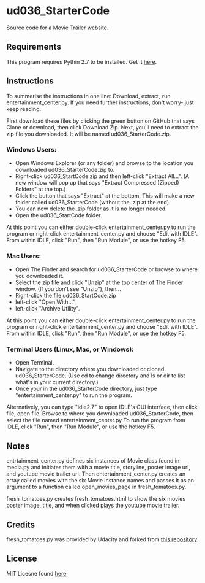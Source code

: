 # ud036_StarterCode
Source code for a Movie Trailer website.

## Requirements
This program requires Pythin 2.7 to be installed.
Get it [here](https://www.python.org/downloads/).

## Instructions
To summerise the instructions in one line:
Download, extract, run entertainment_center.py.
If you need further instructions, don't worry- just keep reading.

First download these files by clicking the green button on GitHub that says
Clone or download, then click Download Zip.
Next, you'll need to extract the zip file you downloaded. It will be named
ud036_StarterCode.zip.

### Windows Users:
- Open Windows Explorer (or any folder) and browse to the location you
downloaded ud036_StarterCode.zip to.
- Right-click ud036_StartCode.zip and then left-click "Extract All...".
(A new window will pop up that says "Extract Compressed (Zipped) Folders"
at the top.)
- Click the button that says "Extract" at the bottom.
This will make a new folder called ud036_StarterCode (without the .zip at
the end).
- You can now delete the .zip folder as it is no longer needed.
- Open the ud036_StartCode folder.

At this point you can either double-click entertainment_center.py to run the
program or right-click entertainment_center.py and choose "Edit with IDLE".
From within IDLE, click "Run", then "Run Module", or use the hotkey F5.
  
### Mac Users:
- Open The Finder and search for ud036_StarterCode or browse to where you
downloaded it.
- Select the zip file and click "Unzip" at the top center of The Finder window.
(If you don't see "Unzip"), then...
- Right-click the file ud036_StartCode.zip
- left-click "Open With...",
- left-click "Archive Utility".

At this point you can either double-click entertainment_center.py to run the
program or right-click entertainment_center.py and choose "Edit with IDLE".
From within IDLE, click "Run", then "Run Module", or use the hotkey F5.
  
### Terminal Users (Linux, Mac, or Windows):
- Open Terminal.
- Navigate to the directory where you downloaded or cloned ud036_StarterCode.
(Use cd to change directory and ls or dir to list what's in your current
directory.)
- Once your in the ud036_StarterCode directory, just type
"entertainment_center.py" to run the program.

Alternatively, you can type "idle2.7" to open IDLE's GUI interface,
then click file, open file.
Browse to where you downloaded ud036_StarterCode, then select the file
named entertainment_center.py
To run the program from IDLE, click "Run", then "Run Module",
or use the hotkey F5.

## Notes
entrtainment_center.py defines six instances of Movie class found in media.py and
initiates them with a movie title, storyline, poster image url, and youtube movie
trailer url. Then entertainment_center.py creates an array called movies with the
six Movie instance names and passes it as an argument to a function called
open_movies_page in fresh_tomatoes.py.

fresh_tomatoes.py creates fresh_tomatoes.html to show the six movies poster image,
title, and when clicked plays the youtube movie trailer.

## Credits
fresh_tomatoes.py was provided by Udacity and forked from
[this repository](https://github.com/Udacity/ud036_StarterCode).

## License
MIT Licesne found [here](LICENSE.md)
